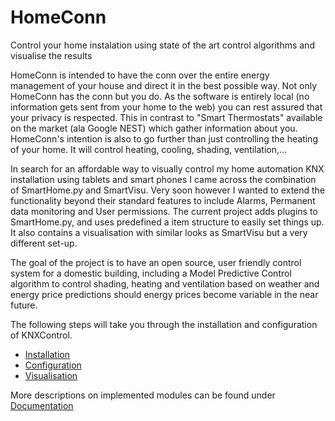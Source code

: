 HomeConn
========

Control your home instalation using state of the art control algorithms and visualise the results

HomeConn is intended to have the conn over the entire energy management of your house and direct it in the best possible way.
Not only HomeConn has the conn but you do. As the software is entirely local (no information gets sent from your home to the web) you can rest assured that your privacy is respected.
This in contrast to "Smart Thermostats" available on the market (ala Google NEST) which gather information about you.
HomeConn's intention is also to go further than just controlling the heating of your home. It will control heating, cooling, shading, ventilation,...



In search for an affordable way to visually control my home automation KNX installation using tablets and smart phones I came across the combination of SmartHome.py and SmartVisu. Very soon however I wanted to extend the functionality beyond their standard features to include Alarms, Permanent data monitoring and User permissions.
The current project adds plugins to SmartHome.py, and uses predefined a item structure to easily set things up. It also contains a visualisation with similar looks as SmartVisu but a very different set-up.

The goal of the project is to have an open source, user friendly control system for a domestic building, including a Model Predictive Control algorithm to control shading, heating and ventilation based on weather and energy price predictions should energy prices become variable in the near future.

 
The following steps will take you through the installation and configuration of KNXControl.

* [Installation](https://github.com/BrechtBa/homecon/blob/master/installation/installation.md)
* [Configuration](https://github.com/BrechtBa/homeconn/wiki/Configuration)
* [Visualisation](https://github.com/BrechtBa/homeconn/wiki/Visualisation)

More descriptions on implemented modules can be found under [Documentation](https://github.com/BrechtBa/homecontrol/wiki/Documentation)
